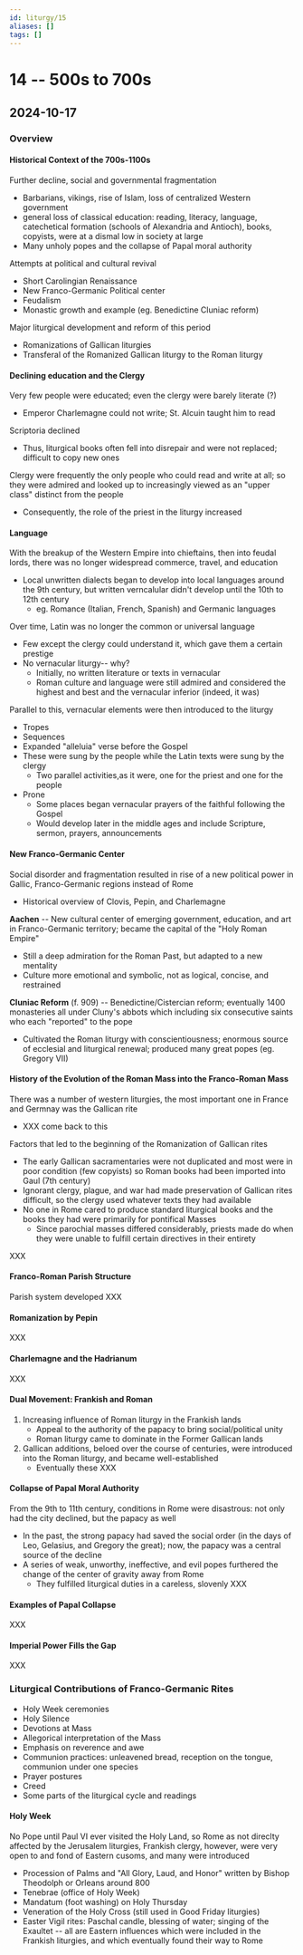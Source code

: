 ```yaml
---
id: liturgy/15
aliases: []
tags: []
---
```



# 14 -- 500s to 700s
## 2024-10-17

### Overview

#### Historical Context of the 700s-1100s
Further decline, social and governmental fragmentation
- Barbarians, vikings, rise of Islam, loss of centralized Western government
- general loss of classical education: reading, literacy, language, catechetical
formation (schools of Alexandria and Antioch), books, copyists, were at a dismal
low in society at large
- Many unholy popes and the collapse of Papal moral authority

Attempts at political and cultural revival
- Short Carolingian Renaissance
- New Franco-Germanic Political center
- Feudalism
- Monastic growth and example (eg. Benedictine Cluniac reform)

Major liturgical development and reform of this period
- Romanizations of Gallican liturgies
- Transferal of the Romanized Gallican liturgy to the Roman liturgy

#### Declining education and the Clergy
Very few people were educated; even the clergy were barely literate (?)
- Emperor Charlemagne could not write; St. Alcuin taught him to read

Scriptoria declined
- Thus, liturgical books often fell into disrepair and were not replaced;
difficult to copy new ones

Clergy were frequently the only people who could read and write at all; so they
were admired and looked up to increasingly viewed as an "upper class" distinct
from the people
- Consequently, the role of the priest in the liturgy increased

#### Language
With the breakup of the Western Empire into chieftains, then into feudal lords,
there was no longer widespread commerce, travel, and education
- Local unwritten dialects began to develop into local languages around the 9th
century, but written verncalular didn't develop until the 10th to 12th century
    - eg. Romance (Italian, French, Spanish) and Germanic languages

Over time, Latin was no longer the common or universal language
- Few except the clergy could understand it, which gave them a certain prestige
- No vernacular liturgy-- why?
    - Initially, no written literature or texts in vernacular
    - Roman culture and language were still admired and considered the highest
    and best and the vernacular inferior (indeed, it was)

Parallel to this, vernacular elements were then introduced to the liturgy
- Tropes
- Sequences
- Expanded "alleluia" verse before the Gospel
- These were sung by the people while the Latin texts were sung by the clergy
    - Two parallel activities,as it were, one for the priest and one for the
    people
- Prone 
    - Some places began vernacular prayers of the faithful following the Gospel
    - Would develop later in the middle ages and include Scripture, sermon,
    prayers, announcements

#### New Franco-Germanic Center
Social disorder and fragmentation resulted in rise of a new political power in
Gallic, Franco-Germanic regions instead of Rome
- Historical overview of Clovis, Pepin, and Charlemagne

**Aachen**  -- New cultural center of emerging government, education, and art in
Franco-Germanic territory; became the capital of the "Holy Roman Empire"
- Still a deep admiration for the Roman Past, but adapted to a new mentality
- Culture more emotional and symbolic, not as logical, concise, and restrained 

**Cluniac Reform** (f. 909) -- Benedictine/Cistercian reform; eventually 1400
monasteries all under Cluny's abbots which including six consecutive saints who
each "reported" to the pope
- Cultivated the Roman liturgy with conscientiousness; enormous source of
ecclesial and liturgical renewal; produced many great popes (eg. Gregory VII)

#### History of the Evolution of the Roman Mass into the Franco-Roman Mass
There was a number of western liturgies, the most important one in France and
Germnay was the Gallican rite
- XXX come back to this

Factors that led to the beginning of the Romanization of Gallican rites
- The early Gallican sacramentaries were not duplicated and most were in poor
condition (few copyists) so Roman books had been imported into Gaul (7th century)
- Ignorant clergy, plague, and war had made preservation of Gallican rites
difficult, so the clergy used whatever texts they had available
- No one in Rome cared to produce standard liturgical books and the books they
had were primarily for pontifical Masses
    - Since parochial masses differed considerably, priests made do when they
    were unable to fulfill certain directives in their entirety

XXX

#### Franco-Roman Parish Structure
Parish system developed
XXX

#### Romanization by Pepin
XXX

#### Charlemagne and the Hadrianum
XXX

#### Dual Movement: Frankish and Roman
1. Increasing influence of Roman liturgy in the Frankish lands
    - Appeal to the authority of the papacy to bring social/political unity 
    - Roman liturgy came to dominate in the Former Gallican lands
2. Gallican additions, beloed over the course of centuries, were introduced into
   the Roman liturgy, and became well-established
    - Eventually these XXX

#### Collapse of Papal Moral Authority
From the 9th to 11th century, conditions in Rome were disastrous: not only had
the city declined, but the papacy as well
- In the past, the strong papacy had saved the social order (in the days of Leo,
Gelasius, and Gregory the great); now, the papacy was a central source of the
decline
- A series of weak, unworthy, ineffective, and evil popes furthered the change
of the center of gravity away from Rome
    - They fulfilled liturgical duties in a careless, slovenly XXX

#### Examples of Papal Collapse
XXX

#### Imperial Power Fills the Gap
XXX

### Liturgical Contributions of Franco-Germanic Rites
- Holy Week ceremonies
- Holy Silence
- Devotions at Mass
- Allegorical interpretation of the Mass
- Emphasis on reverence and awe
- Communion practices: unleavened bread, reception on the tongue, communion
under one species
- Prayer postures
- Creed
- Some parts of the liturgical cycle and readings

#### Holy Week 
No Pope until Paul VI ever visited the Holy Land, so Rome as not direclty
affected by the Jerusalem liturgies, Frankish clergy, however, were very open to
and fond of Eastern cusoms, and many were introduced
- Procession of Palms and "All Glory, Laud, and Honor" written by Bishop
Theodolph or Orleans around 800
- Tenebrae (office of Holy Week)
- Mandatum (foot washing) on Holy Thursday
- Veneration of the Holy Cross (still used in Good Friday liturgies)
- Easter Vigil rites: Paschal candle, blessing of water; singing of the Exaultet
-- all are Eastern influences which were included in the Frankish liturgies, and
which eventually found their way to Rome





































